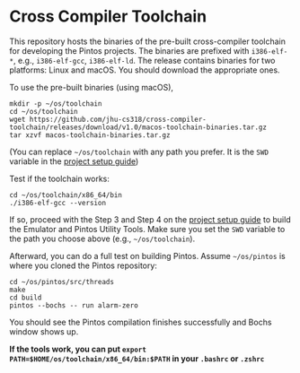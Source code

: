 # Cross Compiler Toolchain

This repository hosts the binaries of the pre-built cross-compiler toolchain
for developing the Pintos projects. The binaries are prefixed with
`i386-elf-*`, e.g., `i386-elf-gcc`, `i386-elf-ld`. The release contains
binaries for two platforms: Linux and macOS. You should download the
appropriate ones.

To use the pre-built binaries (using macOS), 
```
mkdir -p ~/os/toolchain
cd ~/os/toolchain
wget https://github.com/jhu-cs318/cross-compiler-toolchain/releases/download/v1.0/macos-toolchain-binaries.tar.gz
tar xzvf macos-toolchain-binaries.tar.gz
```

(You can replace `~/os/toolchain` with any path you prefer. It is the `SWD` variable in 
the [project setup guide](https://www.cs.jhu.edu/~huang/cs318/fall22/project/setup.html))

Test if the toolchain works:

```
cd ~/os/toolchain/x86_64/bin
./i386-elf-gcc --version
```

If so, proceed with the Step 3 and Step 4 on the [project setup guide](https://www.cs.jhu.edu/~huang/cs318/fall22/project/setup.html) 
to build the Emulator and Pintos Utility Tools. Make sure you set the `SWD` variable 
to the path you choose above (e.g., `~/os/toolchain`).

Afterward, you can do a full test on building Pintos. Assume `~/os/pintos` 
is where you cloned the Pintos repository:

```
cd ~/os/pintos/src/threads
make
cd build
pintos --bochs -- run alarm-zero
```

You should see the Pintos compilation finishes successfully and Bochs window 
shows up.

**If the tools work, you can put `export PATH=$HOME/os/toolchain/x86_64/bin:$PATH` 
in your `.bashrc` or `.zshrc`**
